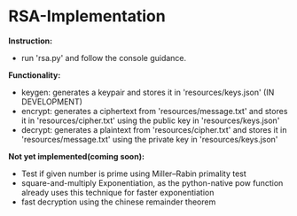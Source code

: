 # RSA-Implementation

**Instruction:**
* run 'rsa.py' and follow the console guidance.

**Functionality:**
* keygen: generates a keypair and stores it in 'resources/keys.json' (IN DEVELOPMENT)
* encrypt: generates a ciphertext from 'resources/message.txt' and stores it in 'resources/cipher.txt' using the public key in 'resources/keys.json'
* decrypt: generates a plaintext from 'resources/cipher.txt' and stores it in 'resources/message.txt' using the private key in 'resources/keys.json'

**Not yet implemented(coming soon):**
* Test if given number is prime using Miller–Rabin primality test
* square-and-multiply Exponentiation, as the python-native pow function already uses this technique for faster exponentiation
* fast decryption using the chinese remainder theorem
